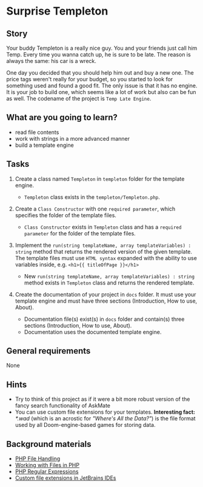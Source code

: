 # Surprise Templeton

## Story

Your buddy Templeton is a really nice guy. You and your friends just call him Temp.
Every time you wanna catch up, he is sure to be late. The reason is always the same: his car is a wreck.

One day you decided that you should help him out and buy a new one. The price tags weren't really for your budget, so you started to look for something used and found a good fit. The only issue is that it has no engine. It is your job to build one, which seems like a lot of work but also can be fun as well.
The codename of the project is `Temp Late Engine`.

## What are you going to learn?

- read file contents
- work with strings in a more advanced manner
- build a template engine

## Tasks

1. Create a class named `Templeton` in `templeton` folder for the template engine.
    - `Templeton` class exists in the `templeton/Templeton.php`.

2. Create a `Class Constructor` with one `required parameter`, which specifies the folder of the template files.
    - `Class Constructor` exists in `Templeton` class and has a `required parameter` for the folder of the template files.

3. Implement the `run(string templateName, array templateVariables) : string` method that returns the rendered version of the given template.
The template files must use `HTML syntax` expanded with the ability to use variables inside, e.g. `<h1>{{ titleOfPage }}</h1>`
    - New `run(string templateName, array templateVariables) : string` method exists in `Templeton` class and returns the rendered template.

4. Create the documentation of your project in `docs` folder.
It must use your template engine and must have three sections (Introduction, How to use, About).
    - Documentation file(s) exist(s) in `docs` folder and contain(s) three sections (Introduction, How to use, About).
    - Documentation uses the documented template engine.

## General requirements

None

## Hints

- Try to think of this project as if it were a bit more robust version of the fancy search functionality of AskMate
- You can use custom file extensions for your templates. **Interesting fact:** _*.wad_ (which is an acrostic for _"Where's All the Data?"_) is the file format used by all Doom-engine-based games for storing data.

## Background materials

- <i class="far fa-exclamation"></i> [PHP File Handling](https://www.w3schools.com/php/php_file.asp)
- <i class="far fa-book-open"></i> [Working with Files in PHP](https://www.sitepoint.com/working-with-files-in-php/)
- <i class="far fa-candy-cane"></i> [PHP Regular Expressions](https://www.w3schools.com/php/php_regex.asp)
- <i class="far fa-candy-cane"></i> [Custom file extensions in JetBrains IDEs](project/curriculum/materials/pages/jetbrains/custom-file-extensions-in-jetbrains-ides.md)

